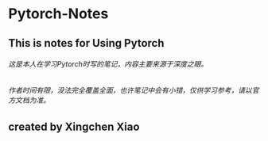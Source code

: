 # Pytorch-Notes


## This is notes for Using Pytorch

###### 这是本人在学习Pytorch时写的笔记，内容主要来源于深度之眼。

###### 作者时间有限，没法完全覆盖全面，也许笔记中会有小错，仅供学习参考，请以官方文档为准。

## created by Xingchen Xiao
